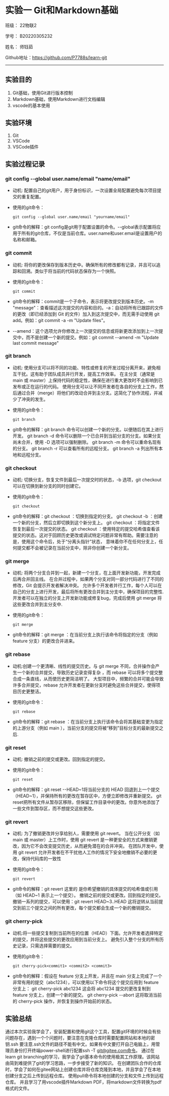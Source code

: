 # 实验一 Git和Markdown基础

班级： 22物联2

学号： B20220305232

姓名： 师钰茹

Github地址：<https://github.com/P7788s/learn-git>

---

## 实验目的

1. Git基础，使用Git进行版本控制
2. Markdown基础，使用Markdown进行文档编辑
3. vscode的基本使用

## 实验环境

1. Git
2. VSCode
3. VSCode插件

## 实验过程记录

### git config --global user.name/email "name/email"
- 动机: 配置自己的git用户，用于身份标识，一次设置全局配置避免每次项目提交的重复配置。

- 使用的git命令：
  ```shell
  git config --global user.name/email "yourname/email"
  ```
  
- git命令的解释：git config是git用于配置设置的命令。--global表示配置将应用于所有的git仓库，不仅是当前仓库。user.name和user.email是设置用户的名称和邮箱。

### git commit
- 动机: 将你的更改保存到版本历史中。确保所有的修改都有记录，并且可以追踪和回溯。类似于将当前的代码状态保存为一个快照。

- 使用的git命令：

  ```shell
  git commit
  ```

- git命令的解释：commit是一个子命令，表示将更改提交到版本历史。-m "message"：查看描述这次提交的内容和目的。-a：自动将所有已跟踪的文件的更改（即已经添加到 Git 的文件）加入到这次提交中，而无需手动使用 git add。例如：git commit -a -m "Update files"。
- --amend：这个选项允许你修改上一次提交的信息或将新更改添加到上一次提交中，而不是创建一个新的提交。例如：git commit --amend -m "Update last commit message"

### git branch
- 动机: 使用分支可以将不同的功能、特性或修复的开发过程分离开来，避免相互干扰。这有助于团队成员并行开发，提高工作效率。
在主分支（通常是 main 或 master）上保持代码的稳定性，确保在进行重大更改时不会影响到已发布或正在运行的代码。
使用分支可以让不同开发者在各自的分支上工作，然后通过合并（merge）将他们的改动合并到主分支。这简化了协作流程，并减少了冲突的发生。

- 使用的git命令：

  ```shell
  git branch
  ```

- git命令的解释：git branch <branch-name> 命令可以创建一个新的分支。以便随后在其上进行开发。
git branch -d <branch-name> 命令可以删除一个已合并到当前分支的分支。如果分支尚未合并，使用 -D 选项可以强制删除。
git branch -m <old-branch-name> <new-branch-name> 命令可以重命名现有的分支。
git branch -r 可以查看所有的远程分支。
git branch -a 列出所有本地和远程分支。

### git checkout

- 动机: 切换分支，恢复文件到最后一次提交时的状态，-b 选项，git checkout 可以在切换到新分支的同时创建它。

- 使用的git命令：

  ```shell
  git checkout
  ```

- git命令的解释：git checkout <branch-name>：切换到指定的分支。
git checkout -b <new-branch-name>：创建一个新的分支，然后立即切换到这个新分支上。
git checkout <file-name>：将指定文件恢复到最后一次提交的状态。
git checkout <commit-hash>：使用特定的提交哈希值查看该提交的状态。这对于回顾历史更改或调试特定问题非常有帮助。需要注意的是，使用这个命令后，处于“分离头指针”状态，
意味着你不在任何分支上，任何提交都不会被记录在当前分支中，除非你创建一个新分支。

### git merge

- 动机: 将两个分支合并到一起，新建一个分支，在上面开发新功能，开发完成后再合并回主线。
在合并过程中，如果两个分支对同一部分代码进行了不同的修改，Git 会提示开发者解决冲突。
允许多个开发者并行工作，每个人可以在自己的分支上进行开发，最后将所有更改合并到主分支中，确保项目的完整性.
开发者可以在独立的分支上开发新功能或修复bug，完成后使用 git merge 将这些更改合并到主分支中.

- 使用的git命令：

  ```shell
  git merge
  ```

- git命令的解释：git merge <branch-name>：在当前分支上执行该命令将指定的分支（例如 feature 分支）的更改合并进来。

### git rebase
- 动机:创建一个更清晰、线性的提交历史。与 git merge 不同，合并操作会产生一个新的合并提交，导致历史记录变得复杂
 ，而 rebase 可以将多个提交整合成一条直线，从而使历史更简洁明了。
 大型项目中，频繁的合并可能会导致许多合并提交，rebase 允许开发者在更新分支时避免这些合并提交，使得项目历史更整洁。

- 使用的git命令：

  ```shell
  git rebase
  ```

- git命令的解释：git rebase <upstream>：在当前分支上执行该命令会将其基础变更为指定的上游分支（例如 main ），当前分支的提交将被“移到”目标分支的最新提交之后.

### git reset

- 动机: 撤销之前的提交或更改。回到指定的提交。

- 使用的git命令：

  ```shell
  git reset
  ```

- git命令的解释：git reset --HEAD~1将当前分支的 HEAD 回退到上一个提交（HEAD~1），并保持所有的更改在暂存区中，方便立即修改并重新提交。
git reset把所有文件从暂存区移除，但保留工作目录中的更改。你意外地添加了一些文件到暂存区，而不想提交这些更改。

### git revert

- 动机: 为了撤销更改并分享给别人，需要使用 git revert。
当在公开分支（如 main 或 master）上工作时，使用 git revert 是一种更安全的方式来撤销更改，因为它不会改变提交历史，从而避免潜在的合并冲突。
在团队开发中，使用 git revert 允许开发者在不干扰他人工作的情况下安全地撤销不必要的更改，保持代码库的一致性

- 使用的git命令：

  ```shell
  git revert
  ```

- git命令的解释：git revert <commit>这里的 <commit> 是你希望撤销的具体提交的哈希值或引用（如 HEAD~1 表示上一个提交）。
撤销之前的提交或更改。回到指定的提交。
撤销一系列的提交，可以使用：git revert HEAD~3..HEAD 这将逆转从当前提交到前三个提交之间的所有更改，每个提交都会生成一个新的撤销提交。

### git cherry-pick

 - 动机:将一些提交复制到当前所在的位置（HEAD）下面。允许开发者选择特定的提交，并将这些提交的更改应用到当前分支上。
避免引入整个分支的所有历史记录，只需选择需要的提交。


- 使用的git命令：

  ```shell
  git cherry-pick<commit1> <commit2> <commit3>
  ```

- git命令的解释：假设在 feature 分支上开发，并且在 main 分支上完成了一个非常有用的提交（abc1234），可以使用以下命令将这个提交应用到 feature 分支上：
git cherry-pick abc1234
这会将 abc1234 提交的更改复制到 feature 分支上，创建一个新的提交。
git cherry-pick --abort 这将取消当前的 cherry-pick 操作，并恢复到操作开始前的状态。

## 实验总结
  通过本次实验我学会了，安装配置和使用git这个工具，配置git环境的时候会有些问题存在，遇到一个个问题时，要注意在克隆仓库时需要配置网站和本地的密钥.ssh
要注意.ssh文件的路径不能有中文。如果有中文要打开自己电脑上，用管理员身份打开终端power-shell进行配置ssh -T git@gitee.com命令。
  通过在learn git branching的学习，我学会了git基本命令的使用极其工作原理。该网站由简到难提供了git的学习思路，一步步接受了新的知识。
  在创建团队合作的仓库时，学会了如何在gitee网站上创建仓库并将仓库克隆到本地，并且学会了在本地创建分支之后上传到远程仓库。
使用pull命令将本地创建的分支和文件上传到远程仓库。
  并且学习了用vscode插件Markdown PDF，将markdown文件转换为pdf格式的文件。
